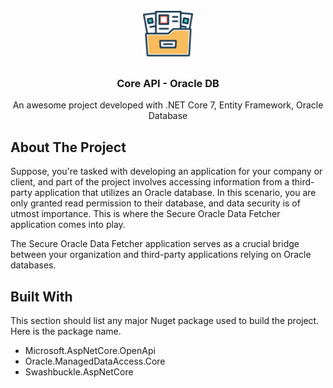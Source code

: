 <!-- PROJECT LOGO -->
<br />
<div align="center">
  <a href="https://techaid24.com/category/net_core/">
    <img src="Img/project_logo.png" alt="Logo" width="80" height="80">
  </a>

  <h3 align="center">Core API - Oracle DB</h3>

  <p align="center">
    An awesome project developed with .NET Core 7, Entity Framework, Oracle Database
</div>

## About The Project
Suppose, you're tasked with developing an application for your company or client, and part of the project involves accessing information from a third-party application that utilizes an Oracle database. In this scenario, you are only granted read permission to their database, and data security is of utmost importance. This is where the Secure Oracle Data Fetcher application comes into play.

The Secure Oracle Data Fetcher application serves as a crucial bridge between your organization and third-party applications relying on Oracle databases.

## Built With
This section should list any major Nuget package used to build the project. Here is the package name.
<ul>
  <li>Microsoft.AspNetCore.OpenApi</li>
  <li>Oracle.ManagedDataAccess.Core</li>
  <li>Swashbuckle.AspNetCore</li>
</ul>
